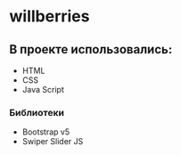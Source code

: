 # willberries
## В проекте использовались:
- HTML
- CSS
- Java Script
### Библиотеки
- Bootstrap v5
- Swiper Slider JS
